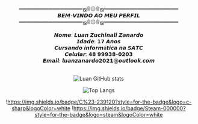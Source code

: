 <div align="center">
<br>═════════════════ஜ۩۞۩ஜ════════════════════
<br>𝘽𝙀𝙈-𝙑𝙄𝙉𝘿𝙊 𝘼𝙊 𝙈𝙀𝙐 𝙋𝙀𝙍𝙁𝙄𝙇
<br>═════════════════ஜ۩۞۩ஜ════════════════════
<br>
<br>𝙉𝙤𝙢𝙚: 𝙇𝙪𝙖𝙣 𝙕𝙪𝙘𝙝𝙞𝙣𝙖𝙡𝙞 𝙕𝙖𝙣𝙖𝙧𝙙𝙤
<br>𝙄𝙙𝙖𝙙𝙚: 𝟭𝟳 𝘼𝙣𝙤𝙨
<br>𝘾𝙪𝙧𝙨𝙖𝙣𝙙𝙤 𝙞𝙣𝙛𝙤𝙧𝙢á𝙩𝙞𝙘𝙖 𝙣𝙖 𝙎𝘼𝙏𝘾
<br>𝘾𝙚𝙡𝙪𝙡𝙖𝙧: 𝟰𝟴 𝟵𝟵𝟵𝟯𝟴-𝟬𝟮𝟬𝟯
<br>𝙀𝙢𝙖𝙞𝙡: 𝙡𝙪𝙖𝙣𝙯𝙖𝙣𝙖𝙧𝙙𝙤𝟮𝟬𝟮𝟭@𝙤𝙪𝙩𝙡𝙤𝙤𝙠.𝙘𝙤𝙢

<br>![Luan GitHub stats](https://github-readme-stats.vercel.app/api?username=Luan-zanardo&theme=midnight-purple&show_icons=true)

![Top Langs](https://github-readme-stats.vercel.app/api/top-langs/?username=Luan-zanardo&theme=midnight-purple&hide_progress=true)

!https://img.shields.io/badge/C%23-239120?style=for-the-badge&logo=c-sharp&logoColor=white
!https://img.shields.io/badge/Steam-000000?style=for-the-badge&logo=steam&logoColor=white

</div>
